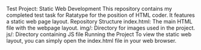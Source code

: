 Test Project: Static Web Development 
This repository contains my completed test task for Ratatype for the position of HTML coder. 
It features a static web page layout. Repository Structure
index.html: The main HTML file with the webpage layout. img/: Directory for images used in the project. js/: Directory containing JS file Running the Project To view the static web layout, you can simply open the index.html file in your web browser.

 
 
